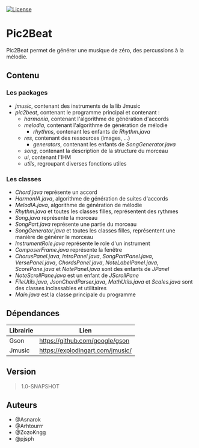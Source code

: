 [![License](https://img.shields.io/badge/license-CeCILL--B-orange)](http://www.cecill.info/licences.fr.html)

# Pic2Beat
Pic2Beat permet de générer une musique de zéro, des percussions à la mélodie.

## Contenu
### Les packages
* _jmusic_, contenant des instruments de la lib Jmusic
* _pic2beat_, contenant le programme principal et contenant :
    + _harmonia_, contenant l'algorithme de génération d'accords
    + _melodia_, contenant l'algorithme de génération de mélodie
        - _rhythms_, contenant les enfants de _Rhythm.java_
    + _res_, contenant des ressources (images, ...)
        - _generators_, contenant les enfants de _SongGenerator.java_
    + _song_, contenant la description de la structure du morceau
    + _ui_, contenant l'IHM
    + _utils_, regroupant diverses fonctions utiles

### Les classes
* _Chord.java_ représente un accord
* _HarmonIA.java_, algorithme de génération de suites d'accords
* _MelodIA.java_, algorithme de génération de mélodie
* _Rhythm.java_ et toutes les classes filles, représentent des rythmes
* _Song.java_ représente la morceau
* _SongPart.java_ représente une partie du morceau
* _SongGenerator.java_ et toutes les classes filles, représentent une manière de générer le morceau
* _InstrumentRole.java_ représente le role d'un instrument
* _ComposerFrame.java_ représente la fenêtre
* _ChorusPanel.java_, _IntroPanel.java_, _SongPartPanel.java_, _VersePanel.java_, _ChordsPanel.java_, _NoteLabelPanel.java_, _ScorePane.java_ et _NotePanel.java_ sont des enfants de _JPanel_
* _NoteScrollPane.java_ est un enfant de _JScrollPane_
* _FileUtils.java_, _JsonChordParser.java_, _MathUtils.java_ et _Scales.java_ sont des classes inclassables et utilitaires
* _Main.java_ est la classe principale du programme

## Dépendances

| Librairie | Lien |
| ------ | ------ |
| Gson | https://github.com/google/gson |
| Jmusic | https://explodingart.com/jmusic/ |

## Version

> 1.0-SNAPSHOT

## Auteurs

* @Asnarok
* @Arhtourrr
* @ZozoKngg
* @pjsph